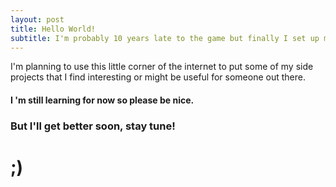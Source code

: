 ```yaml
---
layout: post
title: Hello World!
subtitle: I'm probably 10 years late to the game but finally I set up my own blog!
---
```

I'm planning to use this little corner of the internet to put some of my side projects that I find interesting or might be useful for someone out there. 

#### I 'm still learning for now so please be nice.
 
### But I'll get better soon, stay tune!
 
# ;)
